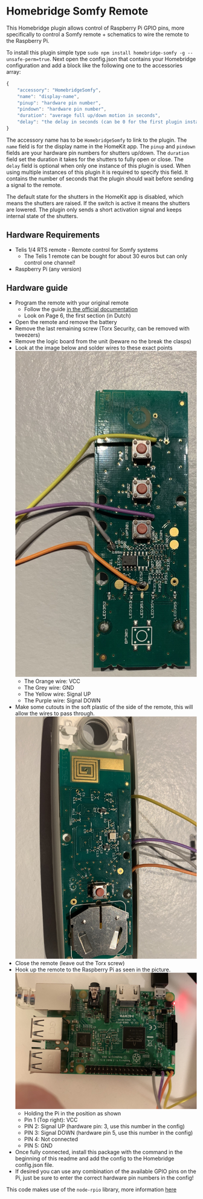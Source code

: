 # Homebridge Somfy Remote

This Homebridge plugin allows control of Raspberry Pi GPIO pins, more specifically to control a Somfy remote + schematics to wire the remote to the Raspberry Pi.

To install this plugin simple type `sudo npm install homebridge-somfy -g --unsafe-perm=true`.
Next open the config.json that contains your Homebridge configuration and add a block like the following one to the accessories array:

```javascript
{
    "accessory": "HomebridgeSomfy",
    "name": "display-name",
    "pinup": "hardware pin number",
    "pindown": "hardware pin number",
    "duration": "average full up/down motion in seconds",
    "delay": "the delay in seconds (can be 0 for the first plugin instance)"
}
```

The accessory name has to be `HomebridgeSomfy` to link to the plugin.
The `name` field is for the display name in the HomeKit app.
The `pinup` and `pindown` fields are your hardware pin numbers for shutters up/down.
The `duration` field set the duration it takes for the shutters to fully open or close.
The `delay` field is optional when only one instance of this plugin is used.
When using multiple instances of this plugin it is required to specify this field. 
It contains the number of seconds that the plugin should wait before sending a signal to the remote. 

The default state for the shutters in the HomeKit app is disabled, which means the shutters are raised.
If the switch is active it means the shutters are lowered.
The plugin only sends a short activation signal and keeps internal state of the shutters.

## Hardware Requirements

- Telis 1/4 RTS remote - Remote control for Somfy systems
    - The Telis 1 remote can be bought for about 30 euros but can only control one channel!
- Raspberry Pi (any version)


## Hardware guide

- Program the remote with your original remote
    - Follow the guide [in the official documentation](https://service.somfy.com/downloads/be_v4/webtelis-1-rts_04.pdf)
    - Look on Page 6, the first section (in Dutch)
- Open the remote and remove the battery
- Remove the last remaining screw (Torx Security, can be removed with tweezers)
- Remove the logic board from the unit (beware no the break the clasps)
- Look at the image below and solder wires to these exact points
<br/>![Logic board with soldered wires](resources/img/remote-wires.jpg?raw=true "Logic board with soldered wires")
    - The Orange wire: VCC
    - The Grey wire: GND
    - The Yellow wire: Signal UP
    - The Purple wire: Signal DOWN
- Make some cutouts in the soft plastic of the side of the remote, this will allow the wires to pass through.
<br/>![Wire cutouts](resources/img/remote-cutout.jpg?raw=true "Wire cutouts")
- Close the remote (leave out the Torx screw)
- Hook up the remote to the Raspberry Pi as seen in the picture.
<br/>![Wire cutouts](resources/img/pi-connection.jpg?raw=true "Wire cutouts")
    - Holding the Pi in the position as shown
    - Pin 1 (Top right): VCC
    - PIN 2: Signal UP (hardware pin: 3, use this number in the config)
    - PIN 3: Signal DOWN (hardware pin 5, use this number in the config)
    - PIN 4: Not connected
    - PIN 5: GND
- Once fully connected, install this package with the command in the beginning of this readme and add the config to the Homebridge config.json file.
- If desired you can use any combination of the available GPIO pins on the Pi, just be sure to enter the correct hardware pin numbers in the config!

This code makes use of the `node-rpio` library, more information [here](https://github.com/jperkin/node-rpio)